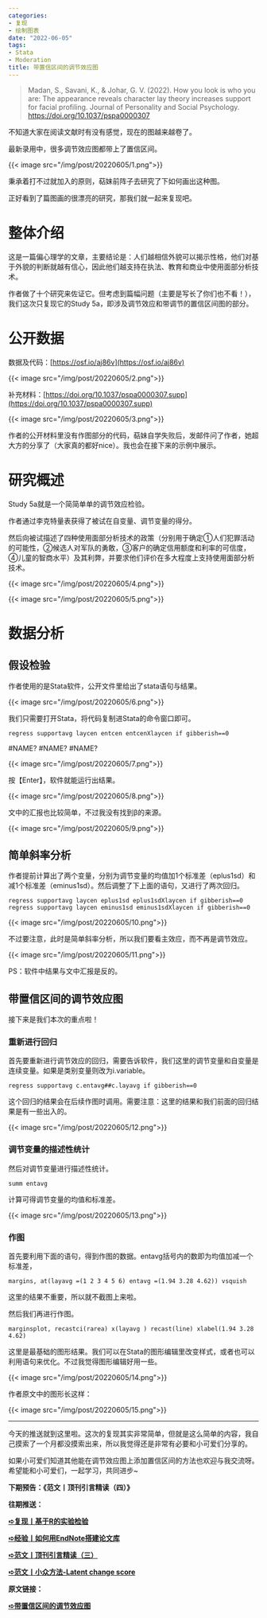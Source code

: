 ```yaml
---
categories:
- 复现
- 绘制图表
date: "2022-06-05"
tags:
- Stata
- Moderation
title: 带置信区间的调节效应图
---
```

> Madan, S., Savani, K., & Johar, G. V. (2022). How you look is who you are: The appearance reveals character lay theory increases support for facial profiling. Journal of Personality and Social Psychology. https://doi.org/10.1037/pspa0000307 

<!--more-->

不知道大家在阅读文献时有没有感觉，现在的图越来越卷了。

最新录用中，很多调节效应图都带上了置信区间。

{{< image src="/img/post/20220605/1.png">}}

秉承着打不过就加入的原则，萜妹前阵子去研究了下如何画出这种图。

正好看到了篇图画的很漂亮的研究，那我们就一起来复现吧。


# 整体介绍

这是一篇偏心理学的文章，主要结论是：人们越相信外貌可以揭示性格，他们对基于外貌的判断就越有信心，因此他们越支持在执法、教育和商业中使用面部分析技术。

作者做了十个研究来佐证它。但考虑到篇幅问题（主要是写长了你们也不看！），我们这次只复现它的Study 5a，即涉及调节效应和带调节的置信区间图的部分。

# 公开数据

数据及代码：[https://osf.io/aj86v](https://osf.io/aj86v)

{{< image src="/img/post/20220605/2.png">}}

补充材料：[https://doi.org/10.1037/pspa0000307.supp](https://doi.org/10.1037/pspa0000307.supp)

{{< image src="/img/post/20220605/3.png">}}

作者的公开材料里没有作图部分的代码，萜妹自学失败后，发邮件问了作者，她超大方的分享了（大家真的都好nice）。我也会在接下来的示例中展示。


# 研究概述

Study 5a就是一个简简单单的调节效应检验。

作者通过李克特量表获得了被试在自变量、调节变量的得分。

然后向被试描述了四种使用面部分析技术的政策（分别用于确定①人们犯罪活动的可能性，②候选人对军队的勇敢，③客户的确定信用额度和利率的可信度，④儿童的智商水平）及其利弊，并要求他们评价在多大程度上支持使用面部分析技术。

{{< image src="/img/post/20220605/4.png">}}


{{< image src="/img/post/20220605/5.png">}}

# 数据分析

## 假设检验

作者使用的是Stata软件，公开文件里给出了stata语句与结果。

{{< image src="/img/post/20220605/6.png">}}

我们只需要打开Stata，将代码复制进Stata的命令窗口即可。
```
regress supportavg laycen entcen entcenXlaycen if gibberish==0
```
#NAME?
#NAME?
#NAME?

{{< image src="/img/post/20220605/7.png">}}

按【Enter】，软件就能运行出结果。

{{< image src="/img/post/20220605/8.png">}}

文中的汇报也比较简单，不过我没有找到β的来源。

{{< image src="/img/post/20220605/9.png">}}

## 简单斜率分析 

作者提前计算出了两个变量，分别为调节变量的均值加1个标准差（eplus1sd）和减1个标准差（eminus1sd）。然后调整了下上面的语句，又进行了两次回归。

```
regress supportavg laycen eplus1sd eplus1sdXlaycen if gibberish==0
regress supportavg laycen eminus1sd eminus1sdXlaycen if gibberish==0
```

{{< image src="/img/post/20220605/10.png">}}

不过要注意，此时是简单斜率分析，所以我们要看主效应，而不再是调节效应。

{{< image src="/img/post/20220605/11.png">}}

PS：软件中结果与文中汇报是反的。

## 带置信区间的调节效应图

接下来是我们本次的重点啦！

### 重新进行回归

首先要重新进行调节效应的回归，需要告诉软件，我们这里的调节变量和自变量是连续变量。如果是类别变量则改为i.variable。

```
regress supportavg c.entavg##c.layavg if gibberish==0
```

这个回归的结果会在后续作图时调用。需要注意：这里的结果和我们前面的回归结果是有一些出入的。

{{< image src="/img/post/20220605/12.png">}}

### 调节变量的描述性统计

然后对调节变量进行描述性统计。
```
summ entavg
```
计算可得调节变量的均值和标准差。

{{< image src="/img/post/20220605/13.png">}}

### 作图

首先要利用下面的语句，得到作图的数据。entavg括号内的数即为均值加减一个标准差，

```
margins, at(layavg =(1 2 3 4 5 6) entavg =(1.94 3.28 4.62)) vsquish
```
这里的结果不重要，所以就不截图上来啦。

然后我们再进行作图。

```
marginsplot, recastci(rarea) x(layavg ) recast(line) xlabel(1.94 3.28 4.62)
```
这里是最基础的图形结果。我们可以在Stata的图形编辑里改变样式，或者也可以利用语句来优化。不过我觉得图形编辑好用一些。

{{< image src="/img/post/20220605/14.png">}}

作者原文中的图形长这样：

{{< image src="/img/post/20220605/15.png">}}

---

今天的推送就到这里啦。这次的复现其实非常简单，但就是这么简单的内容，我自己摸索了一个月都没摸索出来，所以我觉得还是非常有必要和小可爱们分享的。

如果小可爱们知道其他能在调节效应图上添加置信区间的方法也欢迎与我交流呀。希望能和小可爱们，一起学习，共同进步~

**下期预告：《范文丨顶刊引言精读（四）》**

**往期推送：**

**[➪复现丨基于R的实验检验](https://mp.weixin.qq.com/s?__biz=MzIwMDk1OTM2OQ==&mid=2247486620&idx=1&sn=cd74ffc016d143f134d8add8eac419cf&chksm=96f4787aa183f16c03596223e0ff7c271ff7708eacc209d59953408b470955ad69372254590a#rd)**

**[➪经验丨如何用EndNote搭建论文库](https://mp.weixin.qq.com/s?__biz=MzIwMDk1OTM2OQ==&mid=2247486698&idx=1&sn=da13851509e20a964483a66d5bb9a8de&chksm=96f4780ca183f11ac2d631cca413047caed5db020ebd2a44bd9f99f42fee2b3bf437d3909f3c#rd)**

**[➪范文丨顶刊引言精读（三）](https://mp.weixin.qq.com/s?__biz=MzIwMDk1OTM2OQ==&mid=2247486670&idx=1&sn=4744759f015fee906bbdea9e7685efde&chksm=96f47828a183f13e827951862b0f0b36a7e10ff6236bfe211ab259525e06cc6cc2fc02e4363f#rd)**

**[➪范文丨小众方法-Latent change score](https://mp.weixin.qq.com/s?__biz=MzIwMDk1OTM2OQ==&mid=2247486715&idx=1&sn=b491bc40fbbf0075420cb8e1b98b8ba1&chksm=96f4781da183f10b059a03b3e8efbcbf0f4b7a8d33b7f9f9e1525c9d6becbf7a24fbd109a576&token=1547359331&lang=zh_CN#rd)**

**原文链接：**

**[➪带置信区间的调节效应图](https://mp.weixin.qq.com/s?__biz=MzIwMDk1OTM2OQ==&mid=2247486774&idx=1&sn=3a1aa8c04f7efda68fefd6c37fc51e16&chksm=96f479d0a183f0c6118d92309a3c1876f3878fd3c6f48b1378dc05c92071b88e98baee772f0e&token=1547359331&lang=zh_CN#rd)**
